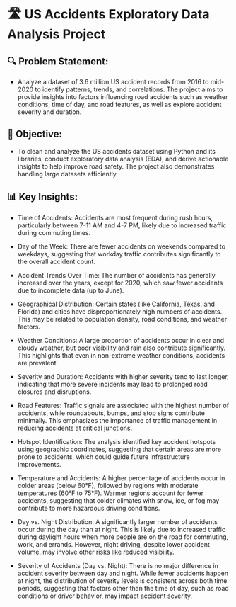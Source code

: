 # 🛣️ US Accidents Exploratory Data Analysis Project

## 🔍 Problem Statement:
- Analyze a dataset of 3.6 million US accident records from 2016 to mid-2020 to identify patterns, trends, and correlations. The project aims to provide insights into factors influencing road accidents such as weather conditions, time of day, and road features, as well as explore accident severity and duration.

## 🎯 Objective:
- To clean and analyze the US accidents dataset using Python and its libraries, conduct exploratory data analysis (EDA), and derive actionable insights to help improve road safety. The project also demonstrates handling large datasets efficiently.

## 📊 Key Insights:
- Time of Accidents: Accidents are most frequent during rush hours, particularly between 7-11 AM and 4-7 PM, likely due to increased traffic during commuting times.

- Day of the Week: There are fewer accidents on weekends compared to weekdays, suggesting that workday traffic contributes significantly to the overall accident count.

- Accident Trends Over Time: The number of accidents has generally increased over the years, except for 2020, which saw fewer accidents due to incomplete data (up to June).

- Geographical Distribution: Certain states (like California, Texas, and Florida) and cities have disproportionately high numbers of accidents. This may be related to population density, road conditions, and weather factors.

- Weather Conditions: A large proportion of accidents occur in clear and cloudy weather, but poor visibility and rain also contribute significantly. This highlights that even in non-extreme weather conditions, accidents are prevalent.

- Severity and Duration: Accidents with higher severity tend to last longer, indicating that more severe incidents may lead to prolonged road closures and disruptions.

- Road Features: Traffic signals are associated with the highest number of accidents, while roundabouts, bumps, and stop signs contribute minimally. This emphasizes the importance of traffic management in reducing accidents at critical junctions.

- Hotspot Identification: The analysis identified key accident hotspots using geographic coordinates, suggesting that certain areas are more prone to accidents, which could guide future infrastructure improvements. 

- Temperature and Accidents: A higher percentage of accidents occur in colder areas (below 60°F), followed by regions with moderate temperatures (60°F to 75°F). Warmer regions account for fewer accidents, suggesting that colder climates with snow, ice, or fog may contribute to more hazardous driving conditions.

- Day vs. Night Distribution: A significantly larger number of accidents occur during the day than at night. This is likely due to increased traffic during daylight hours when more people are on the road for commuting, work, and errands. However, night driving, despite lower accident volume, may involve other risks like reduced visibility.

- Severity of Accidents (Day vs. Night): There is no major difference in accident severity between day and night. While fewer accidents happen at night, the distribution of severity levels is consistent across both time periods, suggesting that factors other than the time of day, such as road conditions or driver behavior, may impact accident severity.
